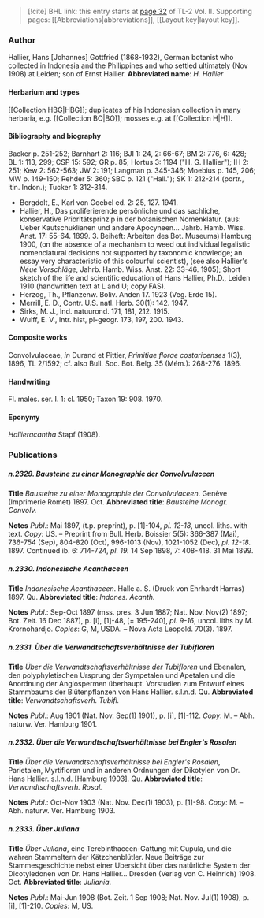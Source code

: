 > [!cite] BHL link: this entry starts at [page 32](https://www.biodiversitylibrary.org/page/33068274) of TL-2 Vol. II.
> Supporting pages: [[Abbreviations|abbreviations]], [[Layout key|layout key]].

### Author

Hallier, Hans \[Johannes\] Gottfried (1868-1932), German botanist who collected in Indonesia and the Philippines and who settled ultimately (Nov 1908) at Leiden; son of Ernst Hallier. 
**Abbreviated name**: *H. Hallier*

#### Herbarium and types

[[Collection HBG|HBG]]; duplicates of his Indonesian collection in many herbaria, e.g. [[Collection BO|BO]]; mosses e.g. at [[Collection H|H]].

#### Bibliography and biography

Backer p. 251-252; Barnhart 2: 116; BJI 1: 24, 2: 66-67; BM 2: 776, 6: 428; BL 1: 113, 299; CSP 15: 592; GR p. 85; Hortus 3: 1194 ("H. G. Hallier"); IH 2: 251; Kew 2: 562-563; JW 2: 191; Langman p. 345-346; Moebius p. 145, 206; MW p. 149-150; Rehder 5: 360; SBC p. 121 ("Hall."); SK 1: 212-214 (portr., itin. Indon.); Tucker 1: 312-314.
- Bergdolt, E., Karl von Goebel ed. 2: 25, 127. 1941.
- Hallier, H., Das proliferierende persönliche und das sachliche, konservative Prioritätsprinzip in der botanischen Nomenklatur. (aus: Ueber Kautschuklianen und andere Apocyneen... Jahrb. Hamb. Wiss. Anst. 17: 55-64. 1899. 3. Beiheft: Arbeiten des Bot. Museums) Hamburg 1900, (on the absence of a mechanism to weed out individual legalistic nomenclatural decisions not supported by taxonomic knowledge; an essay very characteristic of this colourful scientist), (see also Hallier's *Néue Vorschläge*, Jahrb. Hamb. Wiss. Anst. 22: 33-46. 1905); Short sketch of the life and scientific education of Hans Hallier, Ph.D., Leiden 1910 (handwritten text at L and U; copy FAS).
- Herzog, Th., Pflanzenw. Boliv. Anden 17. 1923 (Veg. Erde 15).
- Merrill, E. D., Contr. U.S. natl. Herb. 30(1): 142. 1947.
- Sirks, M. J., Ind. natuurond. 171, 181, 212. 1915.
- Wulff, E. V., Intr. hist, pl-geogr. 173, 197, 200. 1943.

#### Composite works

Convolvulaceae, *in* Durand et Pittier, *Primitiae florae costaricenses* 1(3), 1896, TL 2/1592; cf. also Bull. Soc. Bot. Belg. 35 (Mém.): 268-276. 1896.

#### Handwriting

Fl. males. ser. I. 1: cl. 1950; Taxon 19: 908. 1970.

#### Eponymy

*Hallieracantha* Stapf (1908).

### Publications

##### n.2329. Bausteine zu einer Monographie der Convolvulaceen

**Title**
*Bausteine zu einer Monographie der Convolvulaceen*. Genève (Imprimerie Romet) 1897. Oct.
**Abbreviated title**: *Bausteine Monogr. Convolv.*

**Notes**
*Publ*.: Mai 1897, (t.p. preprint), p. \[1\]-104, *pl. 12-18*, uncol. liths. with text. *Copy*: US. – Preprint from Bull. Herb. Boissier 5(5): 366-387 (Mai), 736-754 (Sep), 804-820 (Oct), 996-1013 (Nov), 1021-1052 (Dec), *pl. 12-18.* 1897. Continued ib. 6: 714-724, *pl. 19.* 14 Sep 1898, 7: 408-418. 31 Mai 1899.

##### n.2330. Indonesische Acanthaceen

**Title**
*Indonesische Acanthaceen*. Halle a. S. (Druck von Ehrhardt Harras) 1897. Qu.
**Abbreviated title**: *Indones. Acanth.*

**Notes**
*Publ*.: Sep-Oct 1897 (mss. pres. 3 Jun 1887; Nat. Nov. Nov(2) 1897; Bot. Zeit. 16 Dec 1887), p. \[i\], \[1\]-48, \[= 195-240\], *pl. 9-16*, uncol. liths by M. Krornohardjo. *Copies*: G, M, USDA. – Nova Acta Leopold. 70(3). 1897.

##### n.2331. Über die Verwandtschaftsverhältnisse der Tubifloren

**Title**
*Über die Verwandtschaftsverhältnisse der Tubifloren* und Ebenalen, den polyphyletischen Ursprung der Sympetalen und Apetalen und die Anordnung der Angiospermen überhaupt. Vorstudien zum Entwurf eines Stammbaums der Blütenpflanzen von Hans Hallier. s.l.n.d. Qu.
**Abbreviated title**: *Verwandtschaftsverh. Tubifl.*

**Notes**
*Publ*.: Aug 1901 (Nat. Nov. Sep(1) 1901), p. \[i\], \[1\]-112. *Copy*: M. – Abh. naturw. Ver. Hamburg 1901.

##### n.2332. Über die Verwandtschaftsverhältnisse bei Engler's Rosalen

**Title**
*Über die Verwandtschaftsverhältnisse bei Engler's Rosalen*, Parietalen, Myrtifloren und in anderen Ordnungen der Dikotylen von Dr. Hans Hallier. s.l.n.d. \[Hamburg 1903\]. Qu.
**Abbreviated title**: *Verwandtschaftsverh. Rosal.*

**Notes**
*Publ*.: Oct-Nov 1903 (Nat. Nov. Dec(1) 1903), p. \[1\]-98. *Copy*: M. – Abh. naturw. Ver. Hamburg 1903.

##### n.2333. Über Juliana

**Title**
*Über Juliana*, eine Terebinthaceen-Gattung mit Cupula, und die wahren Stammeltern der Kätzchenblütler. Neue Beiträge zur Stammesgeschichte nebst einer Ubersicht über das natürliche System der Dicotyledonen von Dr. Hans Hallier... Dresden (Verlag von C. Heinrich) 1908. Oct.
**Abbreviated title**: *Juliania*.

**Notes**
*Publ*.: Mai-Jun 1908 (Bot. Zeit. 1 Sep 1908; Nat. Nov. Jul(1) 1908), p. \[i\], \[1\]-210. *Copies*: M, US.

